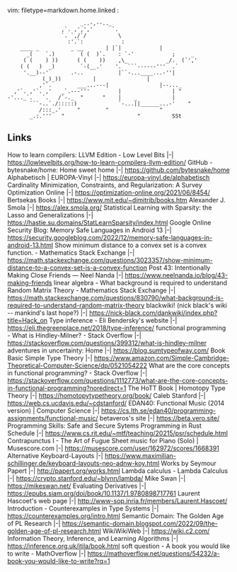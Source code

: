 vim: filetype=markdown.home.linked :

					       _..-,--.._
					 ,`. ,',','      `.
					 `. `,/`/          \
					   :'.`:            :
		____ _          _ __       | |`|            |
	      _(    `.)        ( (  )`.    : `-'            ;     _
	     ( (    ) ))      ( (    ))    ,\_            _/.  (`','
	    ( (   )  _)        `-(__.'    '.  ```------'''  .`
	     '.__)--'       .-..           |``-...____...-''|
			   (_)_))          |                |
		      ,'`.        ___...---|                |--..._
	  ,'`. ,'`. ,'   _`.---'''         |                | "
	-'..._`.   `.   /`-._  "      "    |    _           |
	       ```-..`./:::::)             `-...||______...-'    "
		      /:::_.'     "        "                "
		   _.:.'''   "                       "          SSt
 ## Links


 How to learn compilers: LLVM Edition - Low Level Bits |-| https://lowlevelbits.org/how-to-learn-compilers-llvm-edition/
 GitHub - bytesnake/home: Home sweet home |-| https://github.com/bytesnake/home
 Alphabetisch | EUROPA-Vinyl |-| https://europa-vinyl.de/alphabetisch
 Cardinality Minimization, Constraints, and Regularization: A Survey Optimization Online |-| https://optimization-online.org/2021/06/8454/
 Bertsekas Books |-| https://www.mit.edu/~dimitrib/books.htm
 Alexander J. Smola |-| https://alex.smola.org/
 Statistical Learning with Sparsity: the Lasso and Generalizations |-| https://hastie.su.domains/StatLearnSparsity/index.html
 Google Online Security Blog: Memory Safe Languages in Android 13 |-| https://security.googleblog.com/2022/12/memory-safe-languages-in-android-13.html
 Show minimum distance to a convex set is a convex function. - Mathematics Stack Exchange |-| https://math.stackexchange.com/questions/3023357/show-minimum-distance-to-a-convex-set-is-a-convex-function
 Post 43: Intentionally Making Close Friends &mdash; Neel Nanda |-| https://www.neelnanda.io/blog/43-making-friends
 linear algebra - What background is required to understand Random Matrix Theory - Mathematics Stack Exchange |-| https://math.stackexchange.com/questions/830790/what-background-is-required-to-understand-random-matrix-theory
 blackwiki! (nick black's wiki -- mankind's last hope?) |-| https://nick-black.com/dankwiki/index.php?title=Hack_on
 Type inference - Eli Bendersky's website |-| https://eli.thegreenplace.net/2018/type-inference/
 functional programming - What is Hindley-Milner? - Stack Overflow |-| https://stackoverflow.com/questions/399312/what-is-hindley-milner
 adventures in uncertainty: Home |-| https://blog.sumtypeofway.com/
 Book Basic Simple Type Theory |-| https://www.amazon.com/Simple-Cambridge-Theoretical-Computer-Science/dp/0521054222
 What are the core concepts in functional programming? - Stack Overflow |-| https://stackoverflow.com/questions/1112773/what-are-the-core-concepts-in-functional-programming?noredirect=1
 The HoTT Book | Homotopy Type Theory |-| https://homotopytypetheory.org/book/
 Caleb Stanford |-| https://web.cs.ucdavis.edu/~cdstanford/
 EDAN40: Functional Music (2014 version) | Computer Science |-| https://cs.lth.se/edan40/programming-assignments/functional-music/
 betaveros&#39;s site |-| https://beta.vero.site/
 Programming Skills: Safe and Secure Sytems Programming in Rust Schedule |-| https://www.cs.rit.edu/~mtf/teaching/20215/psr/schedule.html
 Contrapunctus I - The Art of Fugue Sheet music for Piano (Solo) | Musescore.com |-| https://musescore.com/user/162972/scores/1668391
 Alternative Keyboard-Layouts |-| https://www.maximilian-schillinger.de/keyboard-layouts-neo-adnw-koy.html
 Works by Seymour Papert |-| http://papert.org/works.html
 Lambda calculus - Lambda Calculus |-| https://crypto.stanford.edu/~blynn/lambda/
 Mike Swan |-| https://mikeswan.net/
 Evaluating Derivatives |-| https://epubs.siam.org/doi/book/10.1137/1.9780898717761
 Laurent Hascoet's web page  |-| http://www-sop.inria.fr/members/Laurent.Hascoet/
 Introduction - Counterexamples in Type Systems |-| https://counterexamples.org/intro.html
 Semantic Domain: The Golden Age of PL Research |-| https://semantic-domain.blogspot.com/2022/09/the-golden-age-of-pl-research.html
 WikiWikiWeb |-| https://wiki.c2.com/
 Information Theory, Inference, and Learning Algorithms |-| https://inference.org.uk/itila/book.html
 soft question - A book you would like to write - MathOverflow |-| https://mathoverflow.net/questions/54232/a-book-you-would-like-to-write?rq=1
